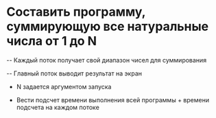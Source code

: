 # Составить программу, суммирующую все натуральные числа от 1 до N

-- Каждый поток получает свой диапазон чисел для суммирования

-- Главный поток выводит результат на экран

* N задается аргументом запуска

* Вести подсчет времени выполнения всей программы + времени подсчета на каждом потоке
